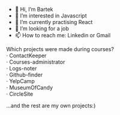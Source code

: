 - 👋 Hi, I’m Bartek
- 👀 I’m interested in Javascript
- 🌱 I’m currently practising React
- 💞️ I’m looking for a job
- 📫 How to reach me: Linkedin or Gmail

  

Which projects were made during courses?  
· ContactKeeper  
· Courses-administrator  
· Logs-noter  
· Github-finder  
· YelpCamp  
· MuseumOfCandy  
· CircleSite  

...and the rest are my own projects:)

<!---
PositivePerson/PositivePerson is a ✨ special ✨ repository because its `README.md` (this file) appears on your GitHub profile.
You can click the Preview link to take a look at your changes.
--->
